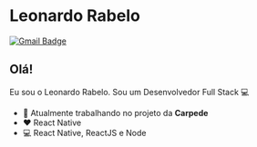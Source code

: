 # Leonardo Rabelo
[![Gmail Badge](https://img.shields.io/badge/-devleonardorabelo@gmail.com-c14438?style=flat-square&logo=Gmail&logoColor=white&link=mailto:devleonardorabelo@gmail.com)](mailto:devleonardorabelo@gmail.com)

## Olá!
Eu sou o Leonardo Rabelo.
Sou um Desenvolvedor Full Stack :computer:

- :hamburger:   Atualmente trabalhando no projeto da **Carpede**
- :heart:   React Native
- :computer:   React Native, ReactJS e Node
